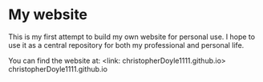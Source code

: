<h1> My website </h1>

This is my first attempt to build my own website for personal use. I hope to use it as a central repository for both my professional and personal life.

You can find the website at: <link: christopherDoyle1111.github.io> christopherDoyle1111.github.io </link>

